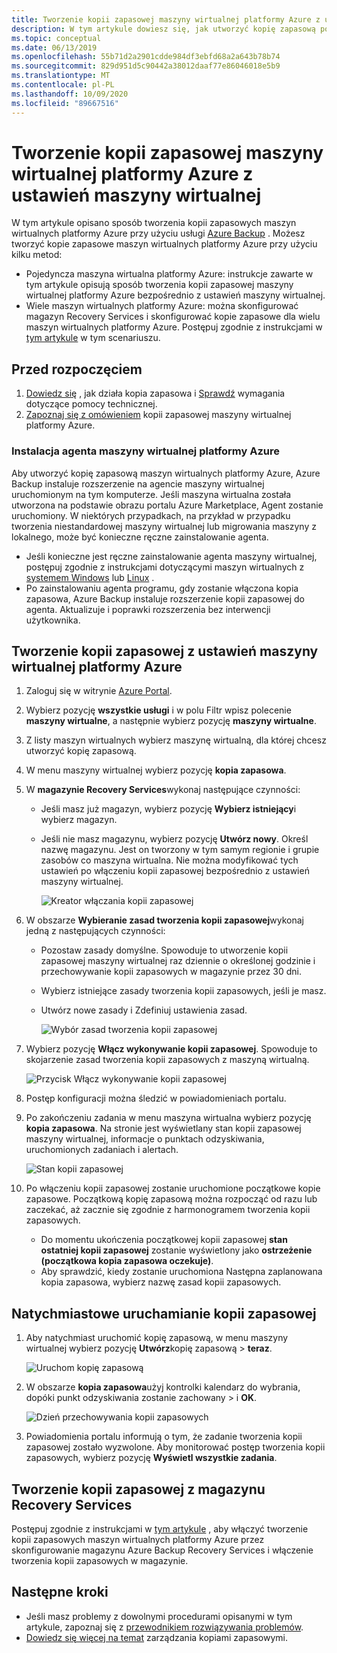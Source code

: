 ```yaml
---
title: Tworzenie kopii zapasowej maszyny wirtualnej platformy Azure z ustawień maszyny wirtualnej
description: W tym artykule dowiesz się, jak utworzyć kopię zapasową pojedynczej maszyny wirtualnej platformy Azure lub wielu maszyn wirtualnych platformy Azure z usługą Azure Backup.
ms.topic: conceptual
ms.date: 06/13/2019
ms.openlocfilehash: 55b71d2a2901cdde984df3ebfd68a2a643b78b74
ms.sourcegitcommit: 829d951d5c90442a38012daaf77e86046018e5b9
ms.translationtype: MT
ms.contentlocale: pl-PL
ms.lasthandoff: 10/09/2020
ms.locfileid: "89667516"
---
```

# <a name="back-up-an-azure-vm-from-the-vm-settings"></a>Tworzenie kopii zapasowej maszyny wirtualnej platformy Azure z ustawień maszyny wirtualnej

W tym artykule opisano sposób tworzenia kopii zapasowych maszyn wirtualnych platformy Azure przy użyciu usługi [Azure Backup](backup-overview.md) . Możesz tworzyć kopie zapasowe maszyn wirtualnych platformy Azure przy użyciu kilku metod:

- Pojedyncza maszyna wirtualna platformy Azure: instrukcje zawarte w tym artykule opisują sposób tworzenia kopii zapasowej maszyny wirtualnej platformy Azure bezpośrednio z ustawień maszyny wirtualnej.
- Wiele maszyn wirtualnych platformy Azure: można skonfigurować magazyn Recovery Services i skonfigurować kopie zapasowe dla wielu maszyn wirtualnych platformy Azure. Postępuj zgodnie z instrukcjami w [tym artykule](backup-azure-arm-vms-prepare.md) w tym scenariuszu.

## <a name="before-you-start"></a>Przed rozpoczęciem

1. [Dowiedz się](backup-architecture.md#how-does-azure-backup-work) , jak działa kopia zapasowa i [Sprawdź](backup-support-matrix.md#azure-vm-backup-support) wymagania dotyczące pomocy technicznej.
2. [Zapoznaj się z omówieniem](backup-azure-vms-introduction.md) kopii zapasowej maszyny wirtualnej platformy Azure.

### <a name="azure-vm-agent-installation"></a>Instalacja agenta maszyny wirtualnej platformy Azure

Aby utworzyć kopię zapasową maszyn wirtualnych platformy Azure, Azure Backup instaluje rozszerzenie na agencie maszyny wirtualnej uruchomionym na tym komputerze. Jeśli maszyna wirtualna została utworzona na podstawie obrazu portalu Azure Marketplace, Agent zostanie uruchomiony. W niektórych przypadkach, na przykład w przypadku tworzenia niestandardowej maszyny wirtualnej lub migrowania maszyny z lokalnego, może być konieczne ręczne zainstalowanie agenta.

- Jeśli konieczne jest ręczne zainstalowanie agenta maszyny wirtualnej, postępuj zgodnie z instrukcjami dotyczącymi maszyn wirtualnych z [systemem Windows](../virtual-machines/extensions/agent-windows.md) lub [Linux](../virtual-machines/extensions/agent-linux.md) .
- Po zainstalowaniu agenta programu, gdy zostanie włączona kopia zapasowa, Azure Backup instaluje rozszerzenie kopii zapasowej do agenta. Aktualizuje i poprawki rozszerzenia bez interwencji użytkownika.

## <a name="back-up-from-azure-vm-settings"></a>Tworzenie kopii zapasowej z ustawień maszyny wirtualnej platformy Azure

1. Zaloguj się w witrynie [Azure Portal](https://portal.azure.com/).
2. Wybierz pozycję **wszystkie usługi** i w polu Filtr wpisz polecenie **maszyny wirtualne**, a następnie wybierz pozycję **maszyny wirtualne**.
3. Z listy maszyn wirtualnych wybierz maszynę wirtualną, dla której chcesz utworzyć kopię zapasową.
4. W menu maszyny wirtualnej wybierz pozycję **kopia zapasowa**.
5. W **magazynie Recovery Services**wykonaj następujące czynności:
   - Jeśli masz już magazyn, wybierz pozycję **Wybierz istniejący**i wybierz magazyn.
   - Jeśli nie masz magazynu, wybierz pozycję **Utwórz nowy**. Określ nazwę magazynu. Jest on tworzony w tym samym regionie i grupie zasobów co maszyna wirtualna. Nie można modyfikować tych ustawień po włączeniu kopii zapasowej bezpośrednio z ustawień maszyny wirtualnej.

        ![Kreator włączania kopii zapasowej](./media/backup-azure-vms-first-look-arm/vm-menu-enable-backup-small.png)

6. W obszarze **Wybieranie zasad tworzenia kopii zapasowej**wykonaj jedną z następujących czynności:

   - Pozostaw zasady domyślne. Spowoduje to utworzenie kopii zapasowej maszyny wirtualnej raz dziennie o określonej godzinie i przechowywanie kopii zapasowych w magazynie przez 30 dni.
   - Wybierz istniejące zasady tworzenia kopii zapasowych, jeśli je masz.
   - Utwórz nowe zasady i Zdefiniuj ustawienia zasad.  

       ![Wybór zasad tworzenia kopii zapasowej](./media/backup-azure-vms-first-look-arm/set-backup-policy.png)

7. Wybierz pozycję **Włącz wykonywanie kopii zapasowej**. Spowoduje to skojarzenie zasad tworzenia kopii zapasowych z maszyną wirtualną.

    ![Przycisk Włącz wykonywanie kopii zapasowej](./media/backup-azure-vms-first-look-arm/vm-management-menu-enable-backup-button.png)

8. Postęp konfiguracji można śledzić w powiadomieniach portalu.
9. Po zakończeniu zadania w menu maszyna wirtualna wybierz pozycję **kopia zapasowa**. Na stronie jest wyświetlany stan kopii zapasowej maszyny wirtualnej, informacje o punktach odzyskiwania, uruchomionych zadaniach i alertach.

   ![Stan kopii zapasowej](./media/backup-azure-vms-first-look-arm/backup-item-view-update.png)

10. Po włączeniu kopii zapasowej zostanie uruchomione początkowe kopie zapasowe. Początkową kopię zapasową można rozpocząć od razu lub zaczekać, aż zacznie się zgodnie z harmonogramem tworzenia kopii zapasowych.
    - Do momentu ukończenia początkowej kopii zapasowej **stan ostatniej kopii zapasowej** zostanie wyświetlony jako **ostrzeżenie (początkowa kopia zapasowa oczekuje)**.
    - Aby sprawdzić, kiedy zostanie uruchomiona Następna zaplanowana kopia zapasowa, wybierz nazwę zasad kopii zapasowych.

## <a name="run-a-backup-immediately"></a>Natychmiastowe uruchamianie kopii zapasowej

1. Aby natychmiast uruchomić kopię zapasową, w menu maszyny wirtualnej wybierz pozycję **Utwórz**kopię zapasową  >  **teraz**.

    ![Uruchom kopię zapasową](./media/backup-azure-vms-first-look-arm/backup-now-update.png)

2. W obszarze **kopia zapasowa**użyj kontrolki kalendarz do wybrania, dopóki punkt odzyskiwania zostanie zachowany > i **OK**.

    ![Dzień przechowywania kopii zapasowych](./media/backup-azure-vms-first-look-arm/backup-now-blade-calendar.png)

3. Powiadomienia portalu informują o tym, że zadanie tworzenia kopii zapasowej zostało wyzwolone. Aby monitorować postęp tworzenia kopii zapasowych, wybierz pozycję **Wyświetl wszystkie zadania**.

## <a name="back-up-from-the-recovery-services-vault"></a>Tworzenie kopii zapasowej z magazynu Recovery Services

Postępuj zgodnie z instrukcjami w [tym artykule](backup-azure-arm-vms-prepare.md) , aby włączyć tworzenie kopii zapasowych maszyn wirtualnych platformy Azure przez skonfigurowanie magazynu Azure Backup Recovery Services i włączenie tworzenia kopii zapasowych w magazynie.

## <a name="next-steps"></a>Następne kroki

- Jeśli masz problemy z dowolnymi procedurami opisanymi w tym artykule, zapoznaj się z [przewodnikiem rozwiązywania problemów](backup-azure-vms-troubleshoot.md).
- [Dowiedz się więcej na temat](backup-azure-manage-vms.md) zarządzania kopiami zapasowymi.
